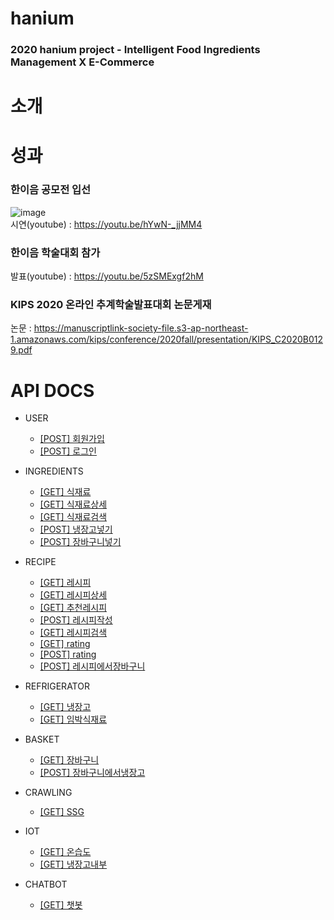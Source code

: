 # hanium
### 2020 hanium project - Intelligent Food Ingredients Management X E-Commerce  
  
# 소개  

# 성과  
### 한이음 공모전 입선 
![image](https://user-images.githubusercontent.com/67588446/111149024-b0734180-85cf-11eb-9d20-bc86fe457f88.png)  
시연(youtube) : https://youtu.be/hYwN-_jjMM4
### 한이음 학술대회 참가
발표(youtube) : https://youtu.be/5zSMExgf2hM  
### KIPS 2020 온라인 추계학술발표대회 논문게재
논문 : https://manuscriptlink-society-file.s3-ap-northeast-1.amazonaws.com/kips/conference/2020fall/presentation/KIPS_C2020B0129.pdf  

# API DOCS

* USER
  * [[POST] 회원가입](https://github.com/owenyi/hanium/wiki/%5BPOST%5D-회원가입)
  * [[POST] 로그인](https://github.com/owenyi/hanium/wiki/%5BPOST%5D-로그인)

* INGREDIENTS
  * [[GET] 식재료](https://github.com/owenyi/hanium/wiki/%5BGET%5D-식재료)
  * [[GET] 식재료상세](https://github.com/owenyi/hanium/wiki/%5BGET%5D-식재료상세)
  * [[GET] 식재료검색](https://github.com/owenyi/hanium/wiki/%5BGET%5D-식재료검색)
  * [[POST] 냉장고넣기](https://github.com/owenyi/hanium/wiki/%5BPOST%5D-냉장고넣기)
  * [[POST] 장바구니넣기](https://github.com/owenyi/hanium/wiki/%5BPOST%5D-장바구니넣기)

* RECIPE
  * [[GET] 레시피](https://github.com/owenyi/hanium/wiki/%5BGET%5D-레시피)
  * [[GET] 레시피상세](https://github.com/owenyi/hanium/wiki/%5BGET%5D-레시피상세)
  * [[GET] 추천레시피](https://github.com/owenyi/hanium/wiki/%5BGET%5D-추천레시피)
  * [[POST] 레시피작성](https://github.com/owenyi/hanium/wiki/%5BPOST%5D-레시피작성)
  * [[GET] 레시피검색](https://github.com/owenyi/hanium/wiki/%5BGET%5D-레시피검색)
  * [[GET] rating](https://github.com/owenyi/hanium/wiki/%5BGET%5D-rating)
  * [[POST] rating](https://github.com/owenyi/hanium/wiki/%5BPOST%5D-rating)
  * [[POST] 레시피에서장바구니](https://github.com/owenyi/hanium/wiki/%5BPOST%5D-레시피에서장바구니)

* REFRIGERATOR
  * [[GET] 냉장고](https://github.com/owenyi/hanium/wiki/%5BGET%5D-냉장고)
  * [[GET] 임박식재료](https://github.com/owenyi/hanium/wiki/%5BGET%5D-임박식재료)
* BASKET
  * [[GET] 장바구니](https://github.com/owenyi/hanium/wiki/%5BGET%5D-장바구니)
  * [[POST] 장바구니에서냉장고](https://github.com/owenyi/hanium/wiki/%5BPOST%5D-장바구니에서냉장고)

* CRAWLING
  * [[GET] SSG](https://github.com/owenyi/hanium/wiki/%5BGET%5D-SSG)

* IOT
  * [[GET] 온습도](https://github.com/owenyi/hanium/wiki/%5BGET%5D-온습도)
  * [[GET] 냉장고내부](https://github.com/owenyi/hanium/wiki/%5BGET%5D-냉장고내부)

* CHATBOT
  * [[GET] 챗봇](https://github.com/owenyi/hanium/wiki/%5BGET%5D-챗봇)


